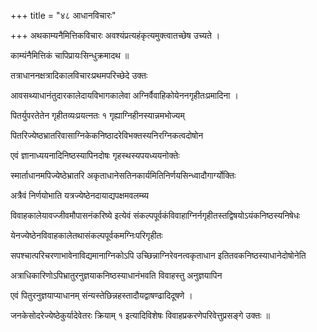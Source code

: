 +++
title = "४८ आधानविचारः"

+++
अथकाम्यनैमित्तिकविचारः अवश्यंप्रत्यहंकृत्यमुक्त्वातच्छेष उच्यते ।

काम्यंनैमित्तिकं चापिप्रायःसिन्धुक्रमादथ ॥

तत्राधाननक्षत्रादिकालविचारःप्रथमपरिच्छेदे उक्तः

आवसथ्याधानंतुदारकालेदायविभागकालेवा अग्निर्वैवाहिकोयेननगृहीतःप्रमादिना ।

पितर्युपरतेतेन गृहीतव्यःप्रयत्नतः १ गृह्याग्निहीनस्यान्नमभोज्यम्

पितरिज्येष्ठभ्रातरिवासाग्निकेकनिष्ठादरेविभक्तस्यनिरग्निकत्वदोषोन

एवं ज्ञानाध्ययनादिनिष्ठस्यापिनदोषः गृहस्थस्यपयध्ययनोक्तेः

स्मार्ताधानमपिज्येष्ठेभ्रातरि अकृताधानेसतिनकार्यमितिनिर्णयसिन्ध्वादौगार्ग्योक्तिः

अत्रैवं निर्णयोभाति यत्रज्येष्ठेनदायाद्यपक्षमवलम्ब्य

विवाहकालेयावज्जीवमौपासनंकरिष्ये इत्येवं संकल्पपूर्वकंविवाहाग्निर्नगृहीतस्तद्विषयोऽयंकनिष्ठस्यनिषेधः

येनज्येष्ठेनविवाहकालेतथासंकल्पपूर्वकमग्निःपरिगृहीतः

सपश्चात्परिचरणाभावेनाविद्यमानाग्निकोऽपि उच्छिन्नाग्निरेवनत्वकृताधान इतितवकनिष्ठस्याधानेदोषोनेति

अत्राधिकारिणोऽपिभ्रातुरनुज्ञयाकनिष्ठस्याधानंभवति विवाहस्तु अनुज्ञयापिन

एवं पितुरनुज्ञयाप्याधानम् संन्यस्तेछिन्नहस्तादौयद्वाषण्ढादिदूषणे ।

जनकेसोदरेज्येष्ठेकुर्यादेवेतरः क्रियाम् १ इत्यादिविशेषः विवाहप्रकरणेपरिवेत्तुप्रसङ्गे उक्तः ॥
